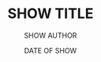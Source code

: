 ---
# This file is a verbose template for show info pages. Everything in all caps should be replaced with the relevant info about your show. To avoid confusion, please also delete this set of comments when making your page. For specific examples, the show pages for Fall 2025 and Winter 2026 should follows this format (ish).

# required: will break the website if missing
# recommended: strongly suggessted as a part of a basic show page; should not cause issues if missing
# optional: additional fields that aren't necessary for a basic show page; should not cause issues if missing

# Happy Editing! - Will

# PLEASE DO NOT DELETE THIS FILE
# PLEASE CAREFULLY CONSIDER ANY MODIFICATIONS TO THIS FILE 


layout: show-info
slug: SHORTENED VERSION OF SHOW NAME # (e.g. much-ado, midsummer, etc.) - must be one word (or hyphenated) and lowercase - required
hidden: false # Change this to true to hide this show from the shows list page. The show will still have a page, but it just won't show up on the shows list page


title: SHOW TITLE # required
subheader: SHOW SUBTITLE # optional
author: SHOW AUTHOR # recommended
description: 
  - DESCRIPTION PARAGRAPH 1 # recommended
  - DESCRIPTION PARAGRAPH 2+ # optional
access_note: ACCESSIBILITY INFORMATION # recommended


year: SHOW YEAR # required
quarter: SHOW QUARTER # required
week: SHOW WEEK # recommened
location: THEATER NAME # recommended
location_link: LINK TO INFO ABOUT THEATER # e.g. /locations/east - recommended
season: SEASON # e.g. 2024-2025 Shows - follow formatting closely - required
date: DATE OF SHOW # e.g. 2025-05-08 - follow formatting closely - required


tickets_link: TICKET LINK # recommended
vimeo_link: VIMEO LINK # optional
is_taps: False # Change this to true if you are adding a TAPS show (BA theses or Pro-Show)


# Notes on roles & bios:
# There are two methods for storing role & bio information. One (my preferred method) is to store them in CSV format. The other is to store them in YAML format. There are things to note for both, so I have included both in this template. If both are given, the csv format will be used. 
# Credits are split into groups, and stored in those groups. These groups may include Cast, Production Staff, Band, etc. Each of these groups gets either its own CSV file or its own section of YAML info. 

# Method 1: CSV
# This is the format that Google Forms & Google Sheets allow you to export as, making life much easier. 
# Make sure that your csv file is in a folder located at _data/show-bios/{{year}}/{{slug}}/   where {{year}} and {{slug}} are the values on this page.
# Make sure that you csv has headers "name", "role", and "bio".
# Put credits in the order that you want them to appear on the site.
roles:
  Cast:
    bio_file: THE FILE NAME FOR CAST INFO # recommended
  Production Staff:
    bio_file: THE FILE NAME FOR CREW INFO # recommended

# Method 2: YAML
# This method requires you to reformat everything into YAML. This can be done with a bunch of carefully planned find and replace commands, but is a pain.
# The benefit is that it allows you to keep everything in one file, tho it tends to take up the majority of the file.
# Make sure that the fields are "role", "name", and "bio".
# Put credits in the order that you want them to appear on the site.
roles:
  Cast:
    - role: ROLE # recommended
      name: NAME # recommended
      bio: BIO # recommended
  Production Staff:
    - role: ROLE # recommended
      name: NAME # recommended
      bio: BIO # recommended


audition_contact: # This is where you put the person (or people) who should be contacted for audition-related questions (usually SM)
  - name: NAME  # recommended
    email: EMAIL # recommended
    role: ROLE # recommended
production_contact: # This is where you put the person (or people) who should be contacted for production-related questions (usually PM)
  - name: NAME # recommended
    email: EMAIL # recommended
    role: ROLE # recommended


signup_link: AUDITION SIGN-UP FORM LINK # recommended
sides_link: AUDITION SIDES LINK # recommended
other_links:
  Audition Info: AUDITION INFO LINK # recommended
  # OTHER: OTHER AUDITION LINKS # optional


# Since workshops have multiple shows on one page, they need their own information sections. 
# For workshops, everything outside of this section should relate to the entire weekend (this should include credits for liaisons and any other weekend-wide roles)
# All information within workshops section follows the same format as the information outside of it
# Repeat the indented section for each workshop
# You can still use the main show roles section to add general production staff
workshops:
- title: TITLE # strongly recommended
  subheader: SUBTITLE # optional
  author: AUTHOR # recommended
  description: DESCRIPTION # optional
  access_note: ACCESSIBILITY INFORMATION # recommended
  
  roles: # Choose one of the options and follow the format from above. If using CSV, still use the page slug as the folder location
    Cast: 
      bio_file: BIO FILE # recommended
    Production Staff:
      bio_file: BIO FILE # recommended
  
  audition_contact: 
    - name: NAME # recommended
      email: EMAIL # recommended
      role: ROLE # recommended
  production_contact: 
    - name: NAME # recommended
      email: EMAIL # recommended
      role: ROLE # recommended

  vimeo_link: VIMEO LINK # optional  

  audition_contact: # This is where you put the person (or people) who should be contacted for audition-related questions (usually SM)
    - name: NAME  # recommended
      email: EMAIL # recommended
      role: ROLE # recommended
  production_contact: # This is where you put the person (or people) who should be contacted for production-related questions (usually PM)
    - name: NAME # recommended
      email: EMAIL # recommended
      role: ROLE # recommended

  signup_link: AUDITION SIGN-UP FORM LINK # recommended
  sides_link: AUDITION SIDES LINK # recommended
  other_links:
    Audition Info: AUDITION INFO LINK # recommended
    # OTHER: OTHER AUDITION LINK # optional
---